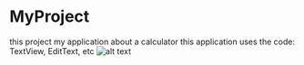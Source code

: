 # MyProject
this project my application about a calculator
this application uses the code: TextView, EditText, etc
![alt text](https://imgur.com/kxFv0aP.png)
